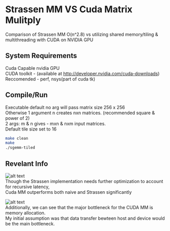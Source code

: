 # Strassen MM VS Cuda Matrix Mulitply

Comparison of Strassen MM O(n^2.8) vs utilizing shared memory/tiling & multithreading with CUDA on NVIDIA GPU

## System Requirements

Cuda Capable nvidia GPU  
CUDA toolkit - (available at http://developer.nvidia.com/cuda-downloads)  
Reccomended - perf, nsys(part of cuda tk)  

## Compile/Run

Executable default no arg will pass matrix size 256 x 256   
Otherwise 1 argument n creates nxn matrices. (recommended square & power of 2)  
2 args: m & n gives - mxn & nxm input matrices.  
Default tile size set to 16

```bash
make clean
make 
./sgemm-tiled
```

## Revelant Info

![alt text](https://puu.sh/Ivhfs/522eeeadfd.png)  
Though the Strassen implementation needs further optimization to account for recursive latency,  
Cuda MM outperforms both naive and Strassen significantly
  
  
![alt text](https://puu.sh/IvhfZ/927df7d197.jpg)  
Additionally, we can see that the major bottleneck for the CUDA MM is memory allocation.  
My initial assumption was that data transfer bewteen host and device would be the main bottleneck.  
